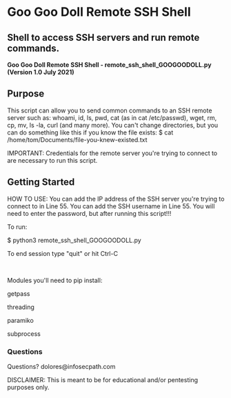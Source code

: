 <h1>Goo Goo Doll Remote SSH Shell</h1>
<h2>Shell to access SSH servers and run remote commands.</h2>
<b>Goo Goo Doll Remote SSH Shell - remote_ssh_shell_GOOGOODOLL.py (Version 1.0 July 2021)</b>

<h2>Purpose</h2>

This script can allow you to send common commands to an SSH remote server such as:
whoami, id, ls, pwd, cat (as in cat /etc/passwd), wget, rm, cp, mv, ls -la, curl (and many more). 
You can't change directories, but you can do something like this if you know the file exists:
$ cat /home/tom/Documents/file-you-knew-existed.txt

IMPORTANT: Credentials for the remote server you're trying to connect to are necessary to run this script.

<h2>Getting Started</h2>

HOW TO USE:
You can add the IP address of the SSH server you're trying to connect to in Line 55.
You can add the SSH username in Line 55.
You will need to enter the password, but after running this script!!!
<br>
<p>To run:
<p>$ python3 remote_ssh_shell_GOOGOODOLL.py</p>
<p>To end session type "quit" or hit Ctrl-C </p>
<br>
<p>Modules you'll need to pip install:</p>
<p>getpass</p> 
<p>threading</p>
<p>paramiko</p>
<p>subprocess</p>

<h3>Questions</h3>
Questions? dolores@infosecpath.com

DISCLAIMER: This is meant to be for educational and/or pentesting purposes only.
